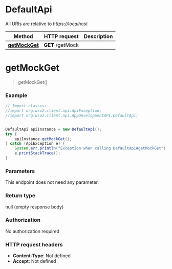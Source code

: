 # DefaultApi

All URIs are relative to *https://localhost*

Method | HTTP request | Description
------------- | ------------- | -------------
[**getMockGet**](DefaultApi.md#getMockGet) | **GET** /getMock | 


<a name="getMockGet"></a>
# **getMockGet**
> getMockGet()



### Example
```java
// Import classes:
//import org.wso2.client.api.ApiException;
//import org.wso2.client.api.AppDevelopmentAPI.DefaultApi;


DefaultApi apiInstance = new DefaultApi();
try {
    apiInstance.getMockGet();
} catch (ApiException e) {
    System.err.println("Exception when calling DefaultApi#getMockGet");
    e.printStackTrace();
}
```

### Parameters
This endpoint does not need any parameter.

### Return type

null (empty response body)

### Authorization

No authorization required

### HTTP request headers

 - **Content-Type**: Not defined
 - **Accept**: Not defined

